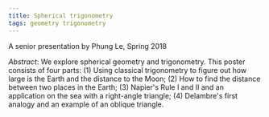 ```yaml
---
title: Spherical trigonometry
tags: geometry trigonometry
---
```


A senior presentation by Phung Le, Spring 2018<!--more-->

*Abstract*: We explore spherical geometry and trigonometry. This poster consists of four parts: (1) Using classical trigonometry to figure out how large is the Earth and the distance to the Moon; (2) How to find the distance between two places in the Earth; (3) Napier's Rule I and II and an application on the sea with a right-angle triangle; (4) Delambre's first analogy and an example of an oblique triangle.
